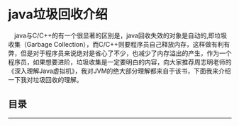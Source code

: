 # java垃圾回收介绍

&emsp;java与C/C++的有一个很显著的区别是，java回收失效的对象是自动的,即垃圾收集（Garbage Collection），而C/C++则要程序员自己释放内存，这样做有利有弊，但是对于程序员来说绝对是省心了不少，也减少了内存溢出的产生，作为一个程序员，如果想要进阶，垃圾收集是一定要明白的内容，向大家推荐周志明老师的《深入理解Java虚拟机》，我对JVM的绝大部分理解都来自于该书，下面我来介绍一下我对垃圾回收的理解。

## 目录


---
## 